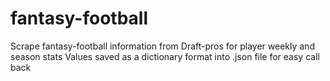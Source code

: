 # fantasy-football
Scrape fantasy-football information from Draft-pros for player weekly and season stats
Values saved as a dictionary format into .json file for easy call back
